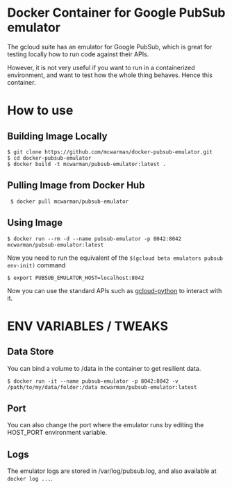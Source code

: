 # Docker Container for Google PubSub emulator

The gcloud suite has an emulator for Google PubSub, which is great for testing locally how to run code against their APIs. 

However, it is not very useful if you want to run in a containerized environment, and want to test how the whole thing behaves. Hence this container. 

# How to use

## Building Image Locally

```
$ git clone https://github.com/mcwarman/docker-pubsub-emulator.git
$ cd docker-pubsub-emulator
$ docker build -t mcwarman/pubsub-emulator:latest .
```

## Pulling Image from Docker Hub

```
 $ docker pull mcwarman/pubsub-emulator
```

## Using Image

```
$ docker run --rm -d --name pubsub-emulator -p 8042:8042 mcwarman/pubsub-emulator:latest
```

Now you need to run the equivalent of the ```$(gcloud beta emulators pubsub env-init)``` command

```
$ export PUBSUB_EMULATOR_HOST=localhost:8042
```

Now you can use the standard APIs such as [gcloud-python](https://github.com/googlecloudplatform/gcloud-python) to interact with it. 

# ENV VARIABLES / TWEAKS
## Data Store

You can bind a volume to /data in the container to get resilient data. 

```
$ docker run -it --name pubsub-emulator -p 8042:8042 -v /path/to/my/data/folder:/data mcwarman/pubsub-emulator:latest
```

## Port

You can also change the port where the emulator runs by editing the HOST_PORT environment variable. 

## Logs

The emulator logs are stored in /var/log/pubsub.log, and also available at `docker log ...`.




